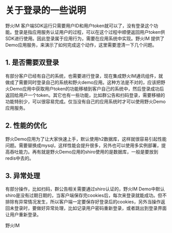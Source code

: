 # 关于登录的一些说明
野火IM 客户端SDK运行只需要用户ID和用户token就可以了，没有登录这个功能。登录是指应用服务认证用户的过程，可以在这个过程中顺便返回用户token供SDK进行使用。因此登录属于应用行为，需要在应用系统中实现。野火IM 提供了Demo应用服务，来演示了如何完成这个动作，这里需要澄清一下几个问题。

## 1. 是否需要双登录
有部分客户已经有自己的系统，也需要进行登录，现在集成野火IM通讯组件，就做成了需要同时登录自己的系统和野火demo应用。这种方法是不对的，应该把野火Demo应用中获取用户token的功能移植到客户自己的系统中，然后登录成功后返回给用户一个token。其它也有一些功能，比如群公告和扫码登录，需要移植的功能特别少，可以很容易完成。仅当没有自己的应用系统时才可以使用野火Demo应用服务。

## 2. 性能的优化
野火Demo应用为了让大家快速上手，默认使用h2数据库，这样就很容易引起性能问题。需要替换成mysql，这样性能会提升很多，另外也可以使用多实例部署，提高吞吐能力。再有就是野火Demo应用的shiro使用的是数据库，一般是要放到redis中去的。

## 3. 异常处理
有部分操作，比如扫码，群公告相关需要通过shiro认证的，野火IM Demo中默认shiro是没有过期日期的，当客户端保存完cookies后，每次来登录就能成功。但不排除有异常情况发生，所以客户端一定要保存好登录后的cookies，另外当操作返回未登录时，要做好异常处理，比如记录用户密码重新登录，或者跳出到登录界面让用户重新登录。


野火IM

